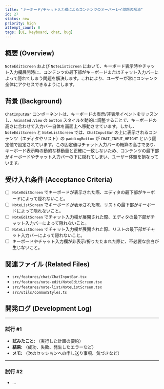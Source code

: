 ```yaml
---
title: "キーボード/チャット入力欄によるコンテンツのオーバーレイ問題の解消"
id: 27
status: new
priority: high
attempt_count: 0
tags: [UI, keyboard, chat, bug]
---
```


## 概要 (Overview)

`NoteEditScreen` および `NoteListScreen` において、キーボード表示時やチャット入力欄展開時に、コンテンツの最下部がキーボードまたはチャット入力バーによって隠れてしまう問題を解決します。これにより、ユーザーが常にコンテンツ全体にアクセスできるようにします。

## 背景 (Background)

`ChatInputBar` コンポーネントは、キーボードの表示/非表示イベントをリッスンし、`Animated.View` の `bottom` スタイルを動的に調整することで、キーボードの高さに合わせて入力バー自体を画面上へ移動させています。しかし、`NoteEditScreen` と `NoteListScreen` では、`ChatInputBar` の上に表示されるコンテンツ（エディタやリスト）の `paddingBottom` が `CHAT_INPUT_HEIGHT` という固定値で設定されています。この固定値はチャット入力バーの概算の高さであり、キーボード表示時の動的な移動量と正確に一致しないため、コンテンツの最下部がキーボードやチャット入力バーの下に隠れてしまい、ユーザー体験を損なっています。

## 受け入れ条件 (Acceptance Criteria)

- [ ] `NoteEditScreen` でキーボードが表示された際、エディタの最下部がキーボードによって隠れないこと。
- [ ] `NoteListScreen` でキーボードが表示された際、リストの最下部がキーボードによって隠れないこと。
- [ ] `NoteEditScreen` でチャット入力欄が展開された際、エディタの最下部がチャット入力バーによって隠れないこと。
- [ ] `NoteListScreen` でチャット入力欄が展開された際、リストの最下部がチャット入力バーによって隠れないこと。
- [ ] キーボードやチャット入力欄が非表示/折りたたまれた際に、不必要な余白が生じないこと。

## 関連ファイル (Related Files)

- `src/features/chat/ChatInputBar.tsx`
- `src/features/note-edit/NoteEditScreen.tsx`
- `src/features/note-list/NoteListScreen.tsx`
- `src/utils/commonStyles.ts`

## 開発ログ (Development Log)

---
### 試行 #1

- **試みたこと:** （実行した計画の要約）
- **結果:** （成功、失敗、発生したエラーなど）
- **メモ:** （次のセッションへの申し送り事項、気づきなど）

---
### 試行 #2

- ...
